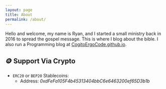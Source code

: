 ```yaml
---
layout: page
title: About
permalink: /about/
---
```


Hello and welcome, my name is Ryan, and I started a small ministry back in 2016 to spread the gospel message. This is where I blog about the bible. I also run a Programming blog at [CogitoErgoCode.github.io](https://cogitoergocode.github.io/).

## 🪙 Support Via Crypto

- `ERC20` or `BEP20` Stablecoins:
    -  Address: *0xdFeFa105F4b45313404bbC6e6463200ef65D3b1b*